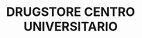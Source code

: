 ---
title: "DRUGSTORE CENTRO UNIVERSITARIO"
url: /bella-vista/drugstore-centro-universitario/
shop: quiosco
---